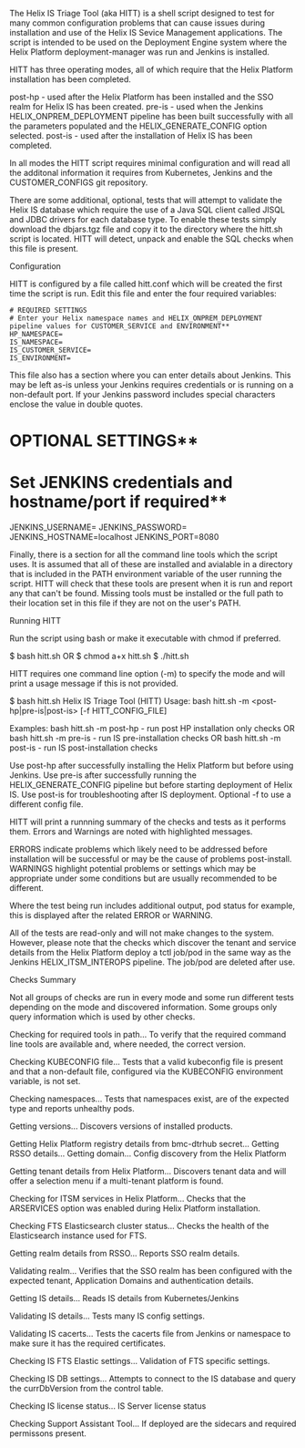 The Helix IS Triage Tool (aka HITT) is a shell script designed to test for many common configuration problems that can cause issues during installation and use of the Helix IS Sevice Management applications.  The script is intended to be used on the Deployment Engine system where the Helix Platform deployment-manager was run and Jenkins is installed.

HITT has three operating modes, all of which require that the Helix Platform installation has been completed.

post-hp	- used after the Helix Platform has been installed and the SSO realm for Helix IS has been created.
pre-is	- used when the Jenkins HELIX_ONPREM_DEPLOYMENT pipeline has been built successfully with all the parameters populated and the HELIX_GENERATE_CONFIG option selected.
post-is	- used after the installation of Helix IS has been completed.

In all modes the HITT script requires minimal configuration and will read all the additonal information it requires from Kubernetes, Jenkins and the CUSTOMER_CONFIGS git repository.

There are some additional, optional, tests that will attempt to validate the Helix IS database which require the use of a Java SQL client called JISQL and JDBC drivers for each database type.  To enable these tests simply download the dbjars.tgz file and copy it to the directory where the hitt.sh script is located.  HITT will detect, unpack and enable the SQL checks when this file is present.

Configuration

HITT is configured by a file called hitt.conf which will be created the first time the script is run.  Edit this file and enter the four required variables:

```
# REQUIRED SETTINGS
# Enter your Helix namespace names and HELIX_ONPREM_DEPLOYMENT pipeline values for CUSTOMER_SERVICE and ENVIRONMENT**
HP_NAMESPACE=
IS_NAMESPACE=
IS_CUSTOMER_SERVICE=
IS_ENVIRONMENT=
```
This file also has a section where you can enter details about Jenkins.  This may be left as-is unless your Jenkins requires credentials or is running on a non-default port. If your Jenkins password includes special characters enclose the value in double quotes.

# OPTIONAL SETTINGS**
# Set JENKINS credentials and hostname/port if required**
JENKINS_USERNAME=
JENKINS_PASSWORD=
JENKINS_HOSTNAME=localhost
JENKINS_PORT=8080

Finally, there is a section for all the command line tools which the script uses.  It is assumed that all of these are installed and avialable in a directory that is included in the PATH environment variable of the user running the script.  HITT will check that these tools are present when it is run and report any that can't be found.  Missing tools must be installed or the full path to their location set in this file if they are not on the user's PATH.

Running HITT

Run the script using bash or make it executable with chmod if preferred.

$ bash hitt.sh
OR
$ chmod a+x hitt.sh
$ ./hitt.sh

HITT requires one command line option (-m) to specify the mode and will print a usage message if this is not provided.

$ bash hitt.sh
Helix IS Triage Tool (HITT)
Usage: bash hitt.sh -m <post-hp|pre-is|post-is> [-f HITT_CONFIG_FILE]

Examples:
bash hitt.sh -m post-hp  - run post HP installation only checks
OR
bash hitt.sh -m pre-is   - run IS pre-installation checks
OR
bash hitt.sh -m post-is  - run IS post-installation checks

Use post-hp after successfully installing the Helix Platform but before using Jenkins.
Use pre-is after successfully running the HELIX_GENERATE_CONFIG pipeline but before starting deployment of Helix IS.
Use post-is for troubleshooting after IS deployment.
Optional -f to use a different config file.

HITT will print a runnning summary of the checks and tests as it performs them.  Errors and Warnings are noted with highlighted messages.

ERRORS indicate problems which likely need to be addressed before installation will be successful or may be the cause of problems post-install.
WARNINGS highlight potential problems or settings which may be appropriate under some conditions but are usually recommended to be different.

Where the test being run includes additional output, pod status for example, this is displayed after the related ERROR or WARNING.

All of the tests are read-only and will not make changes to the system.  However, please note that the checks which discover the tenant and service details from the Helix Platform deploy a tctl job/pod in the same way as the Jenkins HELIX_ITSM_INTEROPS pipeline.  The job/pod are deleted after use.

Checks Summary

Not all groups of checks are run in every mode and some run different tests depending on the mode and discovered information.  Some groups only query information which is used by other checks.

Checking for required tools in path...
	To verify that the required command line tools are available and, where needed, the correct version.

Checking KUBECONFIG file...
        Tests that a valid kubeconfig file is present and that a non-default file, configured via the KUBECONFIG environment variable, is not set.

Checking namespaces...
  	Tests that namespaces exist, are of the expected type and reports unhealthy pods.

Getting versions...
        Discovers versions of installed products.

Getting Helix Platform registry details from bmc-dtrhub secret...
Getting RSSO details...
Getting domain...
	Config discovery from the Helix Platform

Getting tenant details from Helix Platform...
        Discovers tenant data and will offer a selection menu if a multi-tenant platform is found.

Checking for ITSM services in Helix Platform...
        Checks that the ARSERVICES option was enabled during Helix Platform installation.

Checking FTS Elasticsearch cluster status...
        Checks the health of the Elasticsearch instance used for FTS.

Getting realm details from RSSO...
        Reports SSO realm details.

Validating realm...
        Verifies that the SSO realm has been configured with the expected tenant, Application Domains and authentication details.

Getting IS details...
        Reads IS details from Kubernetes/Jenkins

Validating IS details...
        Tests many IS config settings.

Validating IS cacerts...
        Tests the cacerts file from Jenkins or namespace to make sure it has the required certificates.

Checking IS FTS Elastic settings...
        Validation of FTS specific settings.

Checking IS DB settings...
	Attempts to connect to the IS database and query the currDbVersion from the control table.

Checking IS license status...
        IS Server license status

Checking Support Assistant Tool...
        If deployed are the sidecars and required permissons present.
